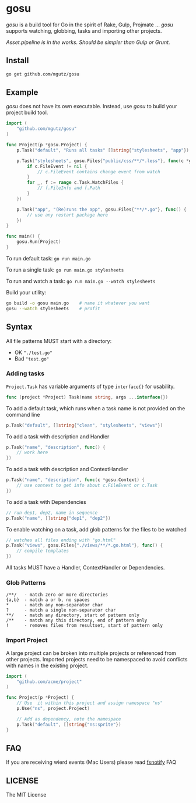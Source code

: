 # gosu

*gosu* is a build tool for Go in the spirit of Rake, Gulp, Projmate ...
*gosu* supports watching, globbing, tasks and importing other projects.

_Asset.pipeline is in the works. Should be simpler than Gulp or Grunt._

## Install

```sh
go get github.com/mgutz/gosu
```

## Example

*gosu* does not have its own executable. Instead, use *gosu* to build your
project build tool.

```go
import (
    "github.com/mgutz/gosu"
)

func Project(p *gosu.Project) {
    p.Task("default", "Runs all tasks" []string{"stylesheets", "app"})

    p.Task("stylesheets", gosu.Files{"public/css/**/*.less"}, func(c *gosu.Context) {
        if c.FileEvent != nil {
            // c.FileEvent contains change event from watch
        }
        for _, f := range c.Task.WatchFiles {
            // f.FileInfo and f.Path
        }
    })

    p.Task("app", "(Re)runs the app", gosu.Files{"**/*.go"}, func() {
        // use any restart package here
    })
}

func main() {
    gosu.Run(Project)
}
```

To run default task: `go run main.go`

To run a single task:  `go run main.go stylesheets`

To run and watch a task: `go run main.go --watch stylesheets`

Build your utility:

```sh
go build -o gosu main.go    # name it whatever you want
gosu --watch stylesheets    # profit
```

## Syntax

All file patterns MUST start with a directory:

-   OK  `"./test.go"`
-   Bad `"test.go"`

### Adding tasks

`Project.Task` has variable arguments of type `interface{}` for usability.

```go
func (project *Project) Task(name string, args ...interface{})
```

To add a default task, which runs when a task name is not provided on the command line

```go
p.Task("default", []string{"clean", "stylesheets", "views"})
```

To add a task with description and Handler

```go
p.Task("name", "description", func() {
    // work here
})
```

To add a task with description and ContextHandler

```go
p.Task("name", "description", func(c *gosu.Context) {
    // use context to get info about c.FileEvent or c.Task
})
```

To add a task with Dependencies

```go
// run dep1, dep2, name in sequence
p.Task("name", []string{"dep1", "dep2"})
```

To enable watching on a task, add glob patterns for the files to be watched

```go
// watches all files ending with "go.html"
p.Task("views", gosu.Files{"./views/**/*.go.html"}, func() {
    // compile templates
})
```

All tasks MUST have a Handler, ContextHandler or Dependencies.

### Glob Patterns

```
/**/   - match zero or more directories
{a,b}  - match a or b, no spaces
*      - match any non-separator char
?      - match a single non-separator char
**/    - match any directory, start of pattern only
/**    - match any this directory, end of pattern only
!      - removes files from resultset, start of pattern only
```

### Import Project

A large project can be broken into multiple projects or referenced from
other projects. Imported projects need to be namespaced to avoid
conflicts with names in the existing project.

```go
import (
    "github.com/acme/project"
)

func Project(p *Project) {
    // Use  it within this project and assign namespace "ns"
    p.Use("ns", project.Project)

    // Add as dependency, note the namespace
    p.Task("default", []string{"ns:sprite"})
}
```

## FAQ

If you are receiving wierd events (Mac Users) please read [fsnotify](https://github.com/howeyc/fsnotify) FAQ

## LICENSE

The MIT License


